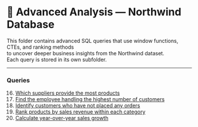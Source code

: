 # 📂 Advanced Analysis — Northwind Database

This folder contains advanced SQL queries that use window functions, CTEs, and ranking methods  
to uncover deeper business insights from the Northwind dataset.  
Each query is stored in its own subfolder.

---

### Queries

16. [Which suppliers provide the most products](./16.%20which%20suppliers%20provide%20the%20most%20products)  
17. [Find the employee handling the highest number of customers](./17.%20employee%20handling%20the%20highest%20number%20of%20customers)  
18. [Identify customers who have not placed any orders](./18.%20customers%20who%20have%20not%20placed%20any%20orders)  
19. [Rank products by sales revenue within each category](./19.%20sales%20revenue%20within%20each%20category)  
20. [Calculate year-over-year sales growth](./20.%20year-over-year%20growth)  

